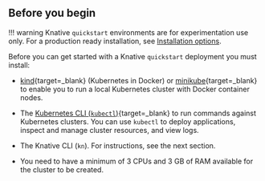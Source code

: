 <!-- Snippet used in the following topics:
- /docs/getting-started/README.md
- /docs/install/quickstart-install.md
- /docs/getting-started/quickstart-install.md
-->
## Before you begin

!!! warning
    Knative `quickstart` environments are for experimentation use only.
    For a production ready installation, see [Installation options](/docs/install/).

Before you can get started with a Knative `quickstart` deployment you must install:

- [kind](https://kind.sigs.k8s.io/docs/user/quick-start){target=_blank} (Kubernetes in Docker)
or [minikube](https://minikube.sigs.k8s.io/docs/start/){target=_blank} to enable
you to run a local Kubernetes cluster with Docker container nodes.

- The [Kubernetes CLI (`kubectl`)](https://kubernetes.io/docs/tasks/tools/install-kubectl){target=_blank} to run commands against Kubernetes clusters. You can use `kubectl` to deploy applications, inspect and manage cluster resources, and view logs.

- The Knative CLI (`kn`). For instructions, see the next section.

- You need to have a minimum of 3&nbsp;CPUs and 3&nbsp;GB of RAM available for the cluster to be created.
